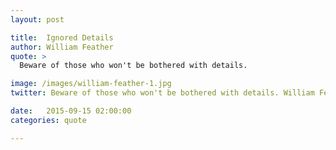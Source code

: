 ```yaml
---
layout: post

title:  Ignored Details
author: William Feather
quote: >
  Beware of those who won't be bothered with details.

image: /images/william-feather-1.jpg
twitter: Beware of those who won't be bothered with details. William Feather http://quotes.stockflare.com/

date:   2015-09-15 02:00:00
categories: quote

---
```



